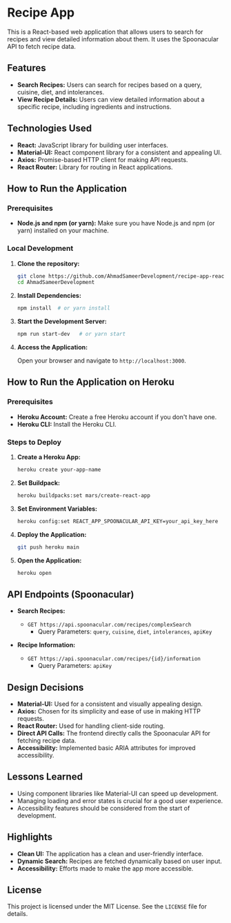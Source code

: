 # Recipe App

This is a React-based web application that allows users to search for recipes and view detailed information about them. It uses the Spoonacular API to fetch recipe data.

## Features

- **Search Recipes:** Users can search for recipes based on a query, cuisine, diet, and intolerances.
- **View Recipe Details:** Users can view detailed information about a specific recipe, including ingredients and instructions.

## Technologies Used

- **React:** JavaScript library for building user interfaces.
- **Material-UI:** React component library for a consistent and appealing UI.
- **Axios:** Promise-based HTTP client for making API requests.
- **React Router:** Library for routing in React applications.

## How to Run the Application

### Prerequisites

- **Node.js and npm (or yarn):** Make sure you have Node.js and npm (or yarn) installed on your machine.

### Local Development

1.  **Clone the repository:**
    
    ```bash
    git clone https://github.com/AhmadSameerDevelopment/recipe-app-react-atypon.git
    cd AhmadSameerDevelopment
    ```
    
2.  **Install Dependencies:**
    
    ```bash
    npm install  # or yarn install
    ```
    
3.  **Start the Development Server:**
    
    ```bash
    npm run start-dev   # or yarn start
    ```
    
4.  **Access the Application:**
    
    Open your browser and navigate to `http://localhost:3000`.

## How to Run the Application on Heroku

### Prerequisites

- **Heroku Account:** Create a free Heroku account if you don't have one.
- **Heroku CLI:** Install the Heroku CLI.

### Steps to Deploy

1.  **Create a Heroku App:**
    
    ```bash
    heroku create your-app-name
    ```
    
2.  **Set Buildpack:**
    
    ```bash
    heroku buildpacks:set mars/create-react-app
    ```
    
3.  **Set Environment Variables:**
    
    ```bash
    heroku config:set REACT_APP_SPOONACULAR_API_KEY=your_api_key_here
    ```
    
4.  **Deploy the Application:**
    
    ```bash
    git push heroku main
    ```
    
5.  **Open the Application:**
    
    ```bash
    heroku open
    ```



## API Endpoints (Spoonacular)

*   **Search Recipes:**
    *   `GET https://api.spoonacular.com/recipes/complexSearch`
        *   Query Parameters: `query`, `cuisine`, `diet`, `intolerances`, `apiKey`

*   **Recipe Information:**
    *   `GET https://api.spoonacular.com/recipes/{id}/information`
        *   Query Parameters: `apiKey`

## Design Decisions

*   **Material-UI:** Used for a consistent and visually appealing design.
*   **Axios:** Chosen for its simplicity and ease of use in making HTTP requests.
*   **React Router:** Used for handling client-side routing.
*   **Direct API Calls:** The frontend directly calls the Spoonacular API for fetching recipe data.
*   **Accessibility:** Implemented basic ARIA attributes for improved accessibility.

## Lessons Learned

*   Using component libraries like Material-UI can speed up development.
*   Managing loading and error states is crucial for a good user experience.
*   Accessibility features should be considered from the start of development.

## Highlights

*   **Clean UI:** The application has a clean and user-friendly interface.
*   **Dynamic Search:** Recipes are fetched dynamically based on user input.
*   **Accessibility:** Efforts made to make the app more accessible.

## License

This project is licensed under the MIT License. See the `LICENSE` file for details.
